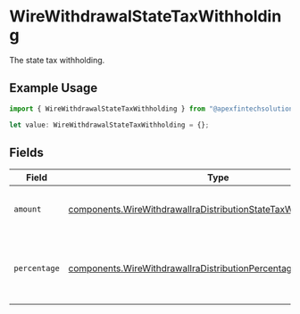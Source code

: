 # WireWithdrawalStateTaxWithholding

The state tax withholding.

## Example Usage

```typescript
import { WireWithdrawalStateTaxWithholding } from "@apexfintechsolutions/ascend-sdk/models/components";

let value: WireWithdrawalStateTaxWithholding = {};
```

## Fields

| Field                                                                                                                                                  | Type                                                                                                                                                   | Required                                                                                                                                               | Description                                                                                                                                            | Example                                                                                                                                                |
| ------------------------------------------------------------------------------------------------------------------------------------------------------ | ------------------------------------------------------------------------------------------------------------------------------------------------------ | ------------------------------------------------------------------------------------------------------------------------------------------------------ | ------------------------------------------------------------------------------------------------------------------------------------------------------ | ------------------------------------------------------------------------------------------------------------------------------------------------------ |
| `amount`                                                                                                                                               | [components.WireWithdrawalIraDistributionStateTaxWithholdingAmount](../../models/components/wirewithdrawaliradistributionstatetaxwithholdingamount.md) | :heavy_minus_sign:                                                                                                                                     | Fixed USD amount to withhold for taxes.                                                                                                                | {<br/>"value": "1.23"<br/>}                                                                                                                            |
| `percentage`                                                                                                                                           | [components.WireWithdrawalIraDistributionPercentage](../../models/components/wirewithdrawaliradistributionpercentage.md)                               | :heavy_minus_sign:                                                                                                                                     | Percentage of total disbursement amount to withhold for taxes.                                                                                         | {<br/>"value": "11.25"<br/>}                                                                                                                           |